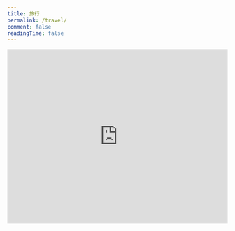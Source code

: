 ```yaml
---
title: 旅行
permalink: /travel/
comment: false
readingTime: false
---
```



<iframe 
  src="https://www.google.com/maps/embed?pb=!1m18!1m12!1m3!1d3022.215244134423!2d-73.987844924017!3d40.7484409713896!2m3!1f0!2f0!3f0!3m2!1i1024!2i768!4f13.1!3m3!1m2!1s0x89c259a9b3117469%3A0xd134e199a405a163!2sEmpire%20State%20Building!5e0!3m2!1sen!2sus!4v1620000000000!5m2!1sen!2sus"
  width="100%" 
  height="400" 
  style="border:0;" 
  allowfullscreen="" 
  loading="lazy">
</iframe>